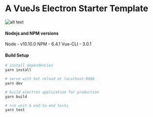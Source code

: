 # A VueJs Electron Starter Template

![alt text](https://loycha.com/can/01.png)

#### Nodejs and NPM versions

Node - v10.10.0
NPM - 6.4.1
Vue-CLI - 3.0.1

#### Build Setup

``` bash
# install dependencies
yarn install

# serve with hot reload at localhost:9080
yarn dev

# build electron application for production
yarn build

# run unit & end-to-end tests
yarn test


```
